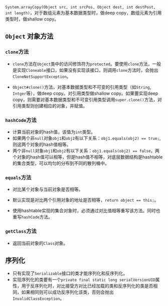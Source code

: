 `System.arrayCopy(Object src, int srcPos, Object dest, int destPost, int length)`，对于数组元素为基本数据类型时，做deep copy，数组元素为引用类型时，做shallow copy。

## `Object` 对象方法

### `clone`方法

* `clone`方法在`Object`类中的访问修饰符为`protected`。要使用`clone`方法，一般是实现`Cloneable`接口，如果没有实现该接口，则调用`clone`方法时，会抛出`CloneNotSupportException`。

* `Object#clone()`方法，对基本数据类型和不可变的引用类型（如`String`, `Intger`等），做deep copy。对引用类型做shallow copy。如果要实现deep copy，则需要对基本数据类型和不可变引用类型调用`super.clone()`方法，对引用类型则创建相应的对象，并赋值。

### `hashCode`方法

* 计算当前对象的hash值，该值为`int`类型。
* 如果两个非`null`对象`obj1`和`obj2`有以下关系：`obj1.equals(obj2) == true;`, 则这两个对象的hash值相等。
* 两个非`null`对象`obj1`和`obj2`有以下关系：`obj1.equals(obj2) == false`，两个对象的hash值可以相等，但是hash值不相等，对底层数据结构是hashtable的集合类型，可以均匀的分布到不同的散列桶中。

### `equals`方法

* 对比某个对象与当前对象是否相等。

* 默认实现是对比两个引用对象的地址是否相等，`return object == this;`。
* 使用hashtable实现的集合对象时，必须通过对比值相等重写该方法。同时也重写`hashCode`方法。

### `getClass`方法

* 返回当前对象的`Class`对象。

## 序列化

* 只有实现了`Serializable`接口的类才能序列化和反序列化。
* 实现序列化的类要有一个`private final static long serialVersionUID`属性，用于反序列化时，对比接受方对比已经加载的类和反序列化的类是否相同，如果相同则可以成功反序列化该类，否则会抛出`InvalidClassException`。